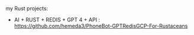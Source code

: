 


my Rust projects: 

 - AI + RUST + REDIS + GPT 4 + API :  https://github.com/hemeda3/PhoneBot-GPTRedisGCP-For-Rustaceans 
